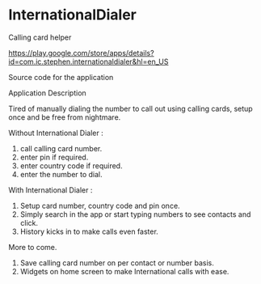 # InternationalDialer

Calling card helper

https://play.google.com/store/apps/details?id=com.ic.stephen.internationaldialer&hl=en_US

Source code for the application

Application Description

Tired of manually dialing the number to call out using calling cards, setup once and be free from nightmare.

Without International Dialer :

1. call calling card number.
2. enter pin if required.
3. enter country code if required.
4. enter the number to dial.


With International Dialer :

1. Setup card number, country code and pin once.
2. Simply search in the app or start typing numbers to see contacts and click.
3. History kicks in to make calls even faster.

More to come.

1. Save calling card number on per contact or number basis.
2. Widgets on home screen to make International calls with ease.
